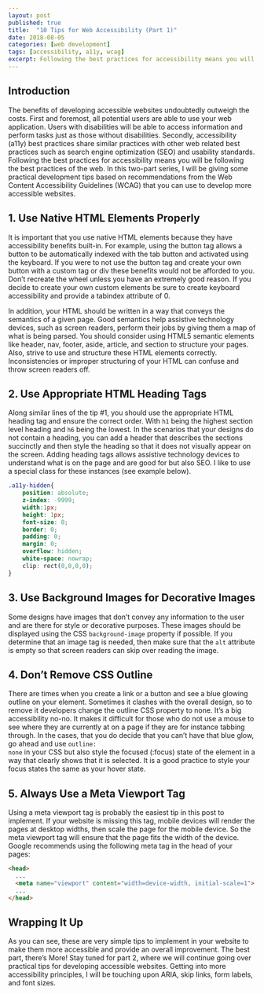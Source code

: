 ```yaml
---
layout: post
published: true
title:  "10 Tips for Web Accessibility (Part 1)"
date: 2018-08-05
categories: [web development]
tags: [accessibility, a11y, wcag]
excerpt: Following the best practices for accessibility means you will be adhering to the best practices of the web. In this two-part series, I will be giving some practical development tips based on recommendations from the Web Content Accessibility Guidelines (WCAG) that you can use to develop more accessible websites.
---
```

## Introduction

The benefits of developing accessible websites undoubtedly outweigh the costs. First and foremost, all potential users are able to use your web application. Users with disabilities will be able to access information and perform tasks just as those without disabilities. Secondly, accessibility (a11y) best practices share similar practices with other web related best practices such as search engine optimization (SEO) and usability standards. Following the best practices for accessibility means you will be following the best practices of the web. In this two-part series, I will be giving some practical development tips based on recommendations from the Web Content Accessibility Guidelines (WCAG) that you can use to develop more accessible websites.

## 1. Use Native HTML Elements Properly

It is important that you use native HTML elements because they have accessibility benefits built-in. For example, using the button tag allows a button to be automatically indexed with the tab button and activated using the keyboard. If you were to not use the button tag and create your own button with a custom tag or div these benefits would not be afforded to you. Don’t recreate the wheel unless you have an extremely good reason. If you decide to create your own custom elements be sure to create keyboard accessibility and provide a tabindex attribute of 0.

In addition, your HTML should be written in a way that conveys the semantics of a given page. Good semantics help assistive technology devices, such as screen readers, perform their jobs by giving them a map of what is being parsed. You should consider using HTML5 semantic elements like header, nav, footer, aside, article, and section to structure your pages. Also, strive to use and structure these HTML elements correctly. Inconsistencies or improper structuring of your HTML can confuse and throw screen readers off.

## 2. Use Appropriate HTML Heading Tags
Along similar lines of the tip #1, you should use the appropriate HTML heading tag and ensure the correct order. With <code>h1</code> being the highest section level heading and <code>h6</code> being the lowest. In the scenarios that your designs do not contain a heading, you can add a header that describes the sections succinctly and then style the heading so that it does not visually appear on the screen. Adding heading tags allows assistive technology devices to understand what is on the page and are good for but also SEO. I like to use a special class for these instances (see example below).

```css
.a11y-hidden{
	position: absolute;
	z-index: -9999;
	width:1px;
	height: 1px;
	font-size: 0;
	border: 0;
	padding: 0;
	margin: 0;
	overflow: hidden;
	white-space: nowrap;
	clip: rect(0,0,0,0);
}
```
## 3. Use Background Images for Decorative Images
Some designs have images that don’t convey any information to the user and are there for style or decorative purposes. These images should be displayed using the CSS <code>background-image</code> property if possible. If you determine that an image tag is needed, then make sure that the <code>alt</code>  attribute is empty so that screen readers can skip over reading the image.

## 4. Don’t Remove CSS Outline
There are times when you create a link or a button and see a blue glowing outline on your element. Sometimes it clashes with the overall design, so to remove it developers change the outline CSS property to none. It’s a big accessibility no-no. It makes it difficult for those who do not use a mouse to see where they are currently at on a page if they are for instance tabbing through. In the cases, that you do decide that you can’t have that blue glow, go ahead and use <code>outline: none</code> in your CSS but also style the focused (:focus) state of the element in a way that clearly shows that it is selected. It is a good practice to style your focus states the same as your hover state.

## 5. Always Use a Meta Viewport Tag
Using a meta viewport tag is probably the easiest tip in this post to implement. If your website is missing this tag, mobile devices will render the pages at desktop widths, then scale the page for the mobile device. So the meta viewport tag will ensure that the page fits the width of the device. Google recommends using the following meta tag in the head of your pages:

```html
<head>
  ...
  <meta name="viewport" content="width=device-width, initial-scale=1">
  ...
</head>
```

## Wrapping It Up
As you can see, these are very simple tips to implement in your website to make them more accessible and provide an overall improvement. The best part, there’s More! Stay tuned for part 2, where we will continue going over practical tips for developing accessible websites. Getting into more accessibility principles, I will be touching upon ARIA, skip links, form labels, and font sizes.
